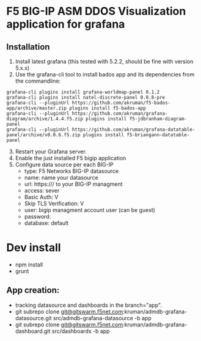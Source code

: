 # F5 BIG-IP ASM DDOS Visualization application for grafana
## Installation
1. Install latest grafana (this tested with 5.2.2, should be fine with version 5.x.x)
2. Use the grafana-cli tool to install bados app and its dependencies from the commandline:
```
grafana-cli plugins install grafana-worldmap-panel 0.1.2
grafana-cli plugins install natel-discrete-panel 0.0.8-pre
grafana-cli --pluginUrl https://github.com/akruman/f5-bados-app/archive/master.zip plugins install f5-bados-app
grafana-cli --pluginUrl https://github.com/akruman/grafana-diagram/archive/1.4.4.f5.zip plugins install f5-jdbranham-diagram-panel
grafana-cli --pluginUrl https://github.com/akruman/grafana-datatable-panel/archive/v0.0.6.f5.zip plugins install f5-briangann-datatable-panel

```
3. Restart your Grafana server.
4. Enable the just installed F5 bigip application
5. Configure data source per each BIG-IP
    - type: F5 Networks BIG-IP datasource
    - name: name your datasource
    - url: https://<ip>/ to your BIG-IP managment
    - access: sever
    - Basic Auth: V
    - Skip TLS Verification: V
    - user: bigip managment account user (can be guest)
    - password: 
    - database: default

# Dev install
- npm install
- grunt

## App creation:
- tracking datasource and dashboards in the branch="app".
- git subrepo clone git@gitswarm.f5net.com:kruman/admdb-grafana-datasource.git src/admdb-grafana-datasource -b app
- git subrepo clone git@gitswarm.f5net.com:kruman/admdb-grafana-dashboard.git src/dashboards -b app

